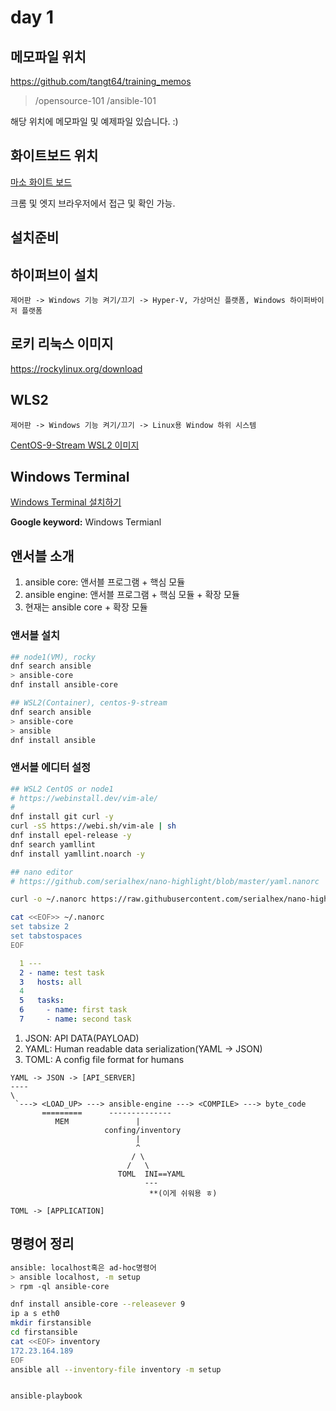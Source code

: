 # day 1

메모파일 위치
---
https://github.com/tangt64/training_memos
>/opensource-101
>/ansible-101

해당 위치에 메모파일 및 예제파일 있습니다. :)

화이트보드 위치
---
[마소 화이트 보드](https://wbd.ms/share/v2/aHR0cHM6Ly93aGl0ZWJvYXJkLm1pY3Jvc29mdC5jb20vYXBpL3YxLjAvd2hpdGVib2FyZHMvcmVkZWVtLzU1NjBhNjBiZTFkNDQ4ODE4YjM5MmIxMTU0ODUwZjg4X0JCQTcxNzYyLTEyRTAtNDJFMS1CMzI0LTVCMTMxRjQyNEUzRF9kMDAzZTRmYS01YzMwLTQ0ZWEtYmI1OC05YWI0NWZiZWMwZDQ=)

크롬 및 엣지 브라우저에서 접근 및 확인 가능.

## 설치준비

하이퍼브이 설치
---
```
제어판 -> Windows 기능 켜기/끄기 -> Hyper-V, 가상머신 플랫폼, Windows 하이퍼바이저 플랫폼
```

로키 리눅스 이미지
---
https://rockylinux.org/download

WLS2
---
```
제어판 -> Windows 기능 켜기/끄기 -> Linux용 Window 하위 시스템
```
[CentOS-9-Stream WSL2 이미지](https://github.com/mishamosher/CentOS-WSL/releases )

Windows Terminal
---
[Windows Terminal 설치하기](https://apps.microsoft.com/detail/windows-terminal/9N0DX20HK701?hl=en-US&gl=US)

__Google keyword:__ Windows Termianl



## 앤서블 소개


1. ansible core: 앤서블 프로그램 + 핵심 모듈
2. ansible engine: 앤서블 프로그램 + 핵심 모듈 + 확장 모듈
3. 현재는 ansible core + 확장 모듈


### 앤서블 설치

```bash
## node1(VM), rocky
dnf search ansible
> ansible-core
dnf install ansible-core 

## WSL2(Container), centos-9-stream
dnf search ansible
> ansible-core
> ansible
dnf install ansible 
```

### 앤서블 에디터 설정

```bash
## WSL2 CentOS or node1
# https://webinstall.dev/vim-ale/
#
dnf install git curl -y
curl -sS https://webi.sh/vim-ale | sh 
dnf install epel-release -y
dnf search yamllint
dnf install yamllint.noarch -y 

## nano editor 
# https://github.com/serialhex/nano-highlight/blob/master/yaml.nanorc

curl -o ~/.nanorc https://raw.githubusercontent.com/serialhex/nano-highlight/master/yaml.nanorc
```


```bash
cat <<EOF>> ~/.nanorc
set tabsize 2
set tabstospaces
EOF
```

```yaml
  1 ---
  2 - name: test task
  3   hosts: all
  4
  5   tasks:
  6     - name: first task
  7     - name: second task
```

1. JSON: API DATA(PAYLOAD)
2. YAML: Human readable data serialization(YAML -> JSON)
3. TOML: A config file format for humans

```
YAML -> JSON -> [API_SERVER]
----
\
 `---> <LOAD_UP> ---> ansible-engine ---> <COMPILE> ---> byte_code
       =========      --------------
          MEM               |
                     confing/inventory
                            |
                            ^
                           / \
                          /   \
                        TOML  INI==YAML   
                              ---
                               **(이게 쉬워용 ㅎ)

TOML -> [APPLICATION]
```

## 명령어 정리

```bash
ansible: localhost혹은 ad-hoc명령어
> ansible localhost, -m setup
> rpm -ql ansible-core

dnf install ansible-core --releasever 9
ip a s eth0
mkdir firstansible
cd firstansible
cat <<EOF> inventory
172.23.164.189
EOF
ansible all --inventory-file inventory -m setup


ansible-playbook

```